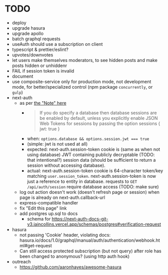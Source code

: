 # TODO
- deploy
- upgrade hasura
- upgrade apollo
- batch graphql requests
- useAuth should use a subscription on client
- typescript & prettier/eslint?
- upvotes/downvotes
- let users make themselves moderators, to see hidden posts and make posts hidden or unhiddenr
- FAIL if session token is invalid
- document
- use composite-service only for production mode, not development mode, for better/specialized control (npm package `concurrently`, or `gulp`)
- next-auth
    - as per [the "Note" here](https://next-auth-docs-git-v3.iaincollins.vercel.app/configuration/databases#what-is-a-database-used-for)
        - > If you do specify a database then database sessions are be enabled by default, unless you explicitly enable JSON Web Tokens for sessions by passing the option sessions { jwt: true }
        - when: `options.database && options.session.jwt === true`
        - (simple: jwt is not used at all)
        - expected: next-auth.session-token cookie is (same as when not using database)
        JWT containing publicly decryptable (TODO: that intentional?) session data
        (should be sufficient to return a session without accessing database).
        - actual: next-auth.session-token cookie is 64-character token/key matching `user.session_token`.
        next-auth.session-token is now just a reference to entity in database.
        requests to `GET /api/auth/session` require database access (TODO: make sure)
    - log out action doesn't work (doesn't refresh page or session)
    when page is already on next-auth.callback-url
    - express-compatible handler
    - fix "Edit this page" link
    - add postgres up.sql to docs
        - schema for https://next-auth-docs-git-v3.iaincollins.vercel.app/schemas/postgres#verification-request
- hasura
    - not passing 'Cookie' header, violating docs:
    hasura.io/docs/1.0/graphql/manual/auth/authentication/webhook.html#get-request
    - Can still access protected subscription (but not query) after role has been changed to anonymous? (using http auth hook)
- outreach
    - https://github.com/aaronhayes/awesome-hasura
